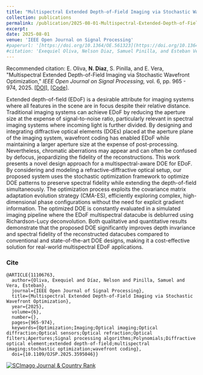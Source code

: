 ```yaml
---
title: "Multispectral Extended Depth-of-Field Imaging via Stochastic Wavefront Optimization"
collection: publications
permalink: /publication/2025-08-01-Multispectral-Extended-Depth-of-Field-Imaging-via-Stochastic-Wavefront-Optimization
excerpt: 
date: 2025-08-01
venue: 'IEEE Open Journal on Signal Processing'
#paperurl: '[https://doi.org/10.1364/OE.561323](https://doi.org/10.1364/OE.561323)'
#citation: 'Exequiel Oliva, Nelson Diaz, Samuel Pinilla, and Esteban Vera, &quot;Multispectral Extended Depth-of-Field Imaging via Stochastic Wavefront Optimization.&quot; <i>IEEE Open Journal on Signal Processing,</i>. vol. 6, pp. 965 - 974, 2025.'
---
```



Recommended citation: E. Oliva, **N. Diaz**, S. Pinilla, and E. Vera, "Multispectral Extended Depth-of-Field Imaging via Stochastic Wavefront Optimization," <i> IEEE Open Journal on Signal Processing,</i> vol. 6, pp. 965 - 974, 2025. [[DOI]](https://ieeexplore.ieee.org/abstract/document/11106763), [[Code]](https://github.com/nelson10/MSFA-DOE.git).

Extended depth-of-field (EDoF) is a desirable attribute for imaging systems where all features in the scene are in focus despite their relative distance. Traditional imaging systems can achieve EDoF by reducing the aperture size at the expense of signal-to-noise ratio, particularly relevant in spectral imaging systems where incoming light is further divided. By designing and integrating diffractive optical elements (DOEs) placed at the aperture plane of the imaging system, wavefront coding has enabled EDoF while maintaining a larger aperture size at the expense of post-processing. Nevertheless, chromatic aberrations may appear and can often be confused by defocus, jeopardizing the fidelity of the reconstructions. This work presents a novel design approach for a multispectral-aware DOE for EDoF. By considering and modeling a refractive-diffractive optical setup, our proposed system uses the stochastic optimization framework to optimize DOE patterns to preserve spectral fidelity while extending the depth-of-field simultaneously. The optimization process exploits the covariance matrix adaptation evolution strategy (CMA-ES), efficiently exploring complex, high-dimensional phase configurations without the need for explicit gradient information. The optimized DOE is constantly evaluated in a simulated imaging pipeline where the EDoF multispectral datacube is deblurred using Richardson-Lucy deconvolution. Both qualitative and quantitative results demonstrate that the proposed DOE significantly improves depth invariance and spectral fidelity of the reconstructed datacubes compared to conventional and state-of-the-art DOE designs, making it a cost-effective solution for real-world multispectral EDoF applications.

### Cite

```
@ARTICLE{11106763,
  author={Oliva, Exequiel and Díaz, Nelson and Pinilla, Samuel and Vera, Esteban},
  journal={IEEE Open Journal of Signal Processing}, 
  title={Multispectral Extended Depth-of-Field Imaging via Stochastic Wavefront Optimization}, 
  year={2025},
  volume={6},
  number={},
  pages={965-974},
  keywords={Optimization;Imaging;Optical imaging;Optical diffraction;Optical sensors;Optical refraction;Optical filters;Apertures;Signal processing algorithms;Polynomials;Diffractive optical element;extended depth-of-field;multispectral imaging;stochastic optimization;wavefront coding},
  doi={10.1109/OJSP.2025.3595046}}
```
<a href="https://www.scimagojr.com/journalsearch.php?q=21101081712&amp;tip=sid&amp;exact=no" title="SCImago Journal &amp; Country Rank"><img border="0" src="https://www.scimagojr.com/journal_img.php?id=21101081712" alt="SCImago Journal &amp; Country Rank"  /></a>
